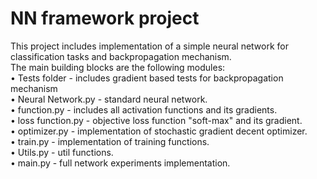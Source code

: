 # NN framework project
This project includes implementation of a simple neural network for classification tasks and backpropagation mechanism.<br />
The main building blocks are the following modules:<br />
• Tests folder - includes gradient based tests for backpropagation mechanism<br />
• Neural Network.py - standard neural network.<br />
• function.py - includes all activation functions and its gradients.<br />
• loss function.py - objective loss function "soft-max" and its gradient.<br />
• optimizer.py - implementation of stochastic gradient decent optimizer.<br />
• train.py - implementation of training functions.<br />
• Utils.py - util functions.<br />
• main.py - full network experiments implementation.<br />
